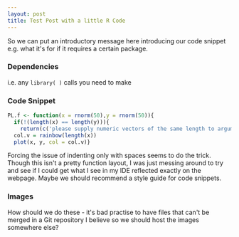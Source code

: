 ```yaml
---
layout: post
title: Test Post with a little R Code
---
```



<div class="message">
  So we can put an introductory message here introducing our code snippet e.g. what it's for if it requires a certain package.
</div>

### Dependencies
i.e. any `library( )` calls you need to make

### Code Snippet
```r
PL.f <- function(x = rnorm(50),y = rnorm(50)){
  if(!(length(x) == length(y))){
    return(c('please supply numeric vectors of the same length to arguments x and y'))}
  col.v = rainbow(length(x))
  plot(x, y, col = col.v)}
```

Forcing the issue of indenting only with spaces seems to do the trick.
Though this isn't a pretty function layout, I was just messing around to try and see if I could get what I see in my IDE reflected exactly on the webpage.
Maybe we should recommend a style guide for code snippets.

### Images

How should we do these - it's bad practise to have files that can't be merged in a Git repository I believe so we should host the images somewhere else?